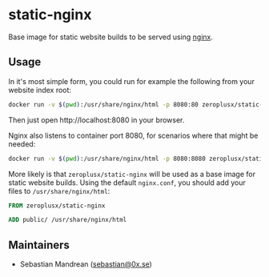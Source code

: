 static-nginx
============
Base image for static website builds to be served using [nginx](https://hub.docker.com/_/nginx/).

Usage
-----
In it's most simple form, you could run for example the following from your website index root:

```sh
docker run -v $(pwd):/usr/share/nginx/html -p 8080:80 zeroplusx/static-nginx
```
Then just open http://localhost:8080 in your browser.

Nginx also listens to container port 8080, for scenarios where that might be needed:
```sh
docker run -v $(pwd):/usr/share/nginx/html -p 8080:8080 zeroplusx/static-nginx
```

More likely is that `zeroplusx/static-nginx` will be used as a base image for static website builds. Using the default `nginx.conf`, you should add your files to `/usr/share/nginx/html`:

```dockerfile
FROM zeroplusx/static-nginx

ADD public/ /usr/share/nginx/html
```

Maintainers
-----------
* Sebastian Mandrean (<sebastian@0x.se>)
